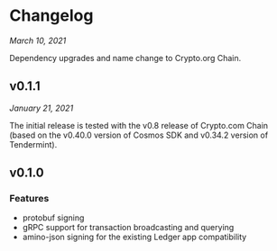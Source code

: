 # Changelog

*March 10, 2021*

Dependency upgrades and name change to Crypto.org Chain.

## v0.1.1

*January 21, 2021*

The initial release is tested with the v0.8 release of Crypto.com Chain
(based on the v0.40.0 version of Cosmos SDK and v0.34.2 version of Tendermint).

## v0.1.0

### Features
* protobuf signing
* gRPC support for transaction broadcasting and querying
* amino-json signing for the existing Ledger app compatibility